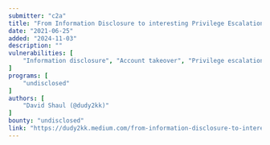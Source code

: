 ```yaml
---
submitter: "c2a"
title: "From Information Disclosure to interesting Privilege Escalation"
date: "2021-06-25"
added: "2024-11-03"
description: ""
vulnerabilities: [
    "Information disclosure", "Account takeover", "Privilege escalation"
]
programs: [
    "undisclosed"
]
authors: [
    "David Shaul (@dudy2kk)"
]
bounty: "undisclosed"
link: "https://dudy2kk.medium.com/from-information-disclosure-to-interesting-privilege-escalation-61ed3aaaf218"
---
```




